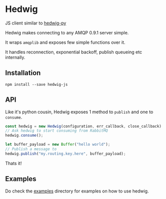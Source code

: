 # Hedwig
JS client similar to [hedwig-py](https://github.com/ofpiyush/hedwig-py)

Hedwig makes connecting to any AMQP 0.9.1 server simple.

It wraps `amqplib` and exposes few simple functions over it. 

It handles reconnection, exponential backoff, publish queueing etc internally.

## Installation

`npm install --save hedwig-js`

## API

Like it's python cousin, Hedwig exposes 1 method to `publish` and one to `consume`.

```js
const hedwig = new Hedwig(configuration, err_callback, close_callback)
// Ask hedwig to start consuming from RabbitMQ
hedwig.consume();

let buffer_payload = new Buffer("hello world");
// Publish a message to 
hedwig.publish("my.routing.key.here", buffer_payload);
```
Thats it!

## Examples

Do check the [examples](https://github.com/ofpiyush/hedwig-js/tree/master/examples) directory for examples on how to use hedwig.
